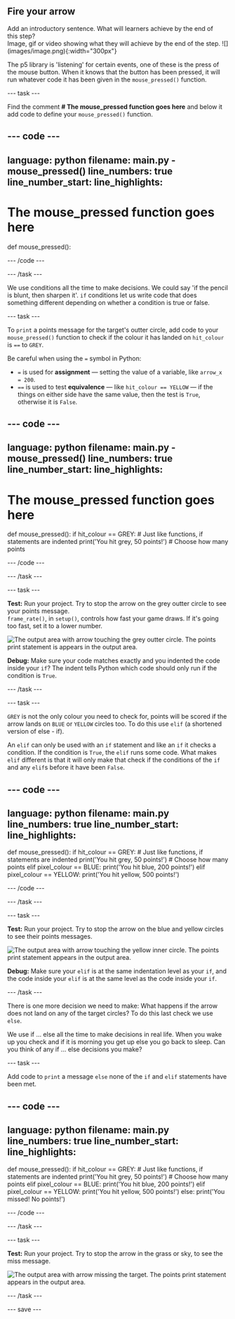 ## Fire your arrow

<div style="display: flex; flex-wrap: wrap">
<div style="flex-basis: 200px; flex-grow: 1; margin-right: 15px;">
Add an introductory sentence. What will learners achieve by the end of this step?
</div>
<div>
Image, gif or video showing what they will achieve by the end of the step. ![](images/image.png){:width="300px"}
</div>
</div>


The p5 library is 'listening' for certain events, one of these is the press of the mouse button. When it knows that the button has been pressed, it will run whatever code it has been given in the `mouse_pressed()` function.

--- task ---

Find the comment **# The mouse_pressed function goes here** and below it add code to define your `mouse_pressed()` function. 

--- code ---
---
language: python
filename: main.py - mouse_pressed()
line_numbers: true
line_number_start: 
line_highlights: 
---

# The mouse_pressed function goes here
def mouse_pressed():

--- /code ---

--- /task ---

We use conditions all the time to make decisions. We could say 'if the pencil is blunt, then sharpen it'. `if` conditions let us write code that does something different depending on whether a condition is true or false.

--- task ---

To `print` a points message for the target's outter circle, add code to your `mouse_pressed()` function to check if the colour it has landed on `hit_colour` is `==` to `GREY`. 

Be careful when using the `=` symbol in Python: 
 + `=` is used for **assignment** — setting the value of a variable, like `arrow_x = 200`. 
 + `==` is used to test **equivalence** — like `hit_colour == YELLOW` — if the things on either side have the same value, then the test is `True`, otherwise it is `False`.


--- code ---
---
language: python
filename: main.py - mouse_pressed()
line_numbers: true
line_number_start: 
line_highlights: 
---

# The mouse_pressed function goes here
def mouse_pressed():
  if hit_colour == GREY:
    # Just like functions, if statements are indented
    print('You hit grey, 50 points!') # Choose how many points


--- /code ---

--- /task ---

--- task ---

**Test:** Run your project. Try to stop the arrow on the grey outter circle to see your points message. 
<br>
`frame_rate()`, in `setup()`, controls how fast your game draws. If it's going too fast, set it to a lower number. 

![The output area with arrow touching the grey outter circle. The points print statement is appears in the output area.](images/grey-points.png)

**Debug:** Make sure your code matches exactly and you indented the code inside your `if`? The indent tells Python which code should only run if the condition is `True`.

--- /task ---

--- task ---

`GREY` is not the only colour you need to check for, points will be scored if the arrow lands on `BLUE` or `YELLOW` circles too. To do this use `elif` (a shortened version of else - if). 

An `elif` can only be used with an `if` statement and like an `if` it checks a condition. If the condition is `True`, the `elif` runs some code. What makes `elif` different is that it will only make that check if the conditions of the `if` and any `elif`s before it have been `False`.

--- code ---
---
language: python
filename: main.py
line_numbers: true
line_number_start: 
line_highlights: 
---
def mouse_pressed():
  if hit_colour == GREY:
    # Just like functions, if statements are indented
    print('You hit grey, 50 points!') # Choose how many points
  elif pixel_colour == BLUE:
    print('You hit blue, 200 points!')
  elif pixel_colour == YELLOW:
    print('You hit yellow, 500 points!')


--- /code ---

--- /task ---

--- task ---

**Test:** Run your project. Try to stop the arrow on the blue and yellow circles to see their points messages.

![The output area with arrow touching the yellow inner circle. The points print statement appears in the output area.](images/yellow-points.png)

**Debug:** Make sure your `elif` is at the same indentation level as your `if`, and the code inside your `elif` is at the same level as the code inside your `if`.

--- /task ---

There is one more decision we need to make: What happens if the arrow does not land on any of the target circles? To do this last check we use `else`.

We use if … else all the time to make decisions in real life. When you wake up you check and if it is morning you get up else you go back to sleep. Can you think of any if ... else decisions you make? 

--- task ---

Add code to `print` a message `else` none of the `if` and `elif` statements have been met.

--- code ---
---
language: python
filename: main.py
line_numbers: true
line_number_start: 
line_highlights: 
---

def mouse_pressed():
  if hit_colour == GREY:
    # Just like functions, if statements are indented
    print('You hit grey, 50 points!') # Choose how many points
  elif pixel_colour == BLUE:
    print('You hit blue, 200 points!')
  elif pixel_colour == YELLOW:
    print('You hit yellow, 500 points!')
  else:
    print('You missed! No points!')

--- /code ---

--- /task ---

--- task ---

**Test:** Run your project. Try to stop the arrow in the grass or sky, to see the miss message.

![The output area with arrow missing the target. The points print statement appears in the output area.](images/missed-points.png)

--- /task ---

--- save ---